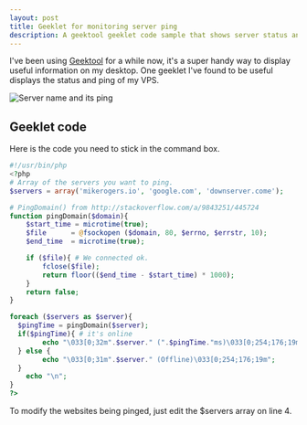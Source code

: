 ```yaml
---
layout: post
title: Geeklet for monitoring server ping
description: A geektool geeklet code sample that shows server status and ping.
---
```


I've been using [Geektool](http://projects.tynsoe.org/en/geektool/) for a while now, it's a super handy way to display useful information on my desktop. One geeklet I've found to be useful displays the status and ping of my VPS.

![Server name and its ping](/uploads/2014/01/18/uptime-monitor-geeklet.png)

## Geeklet code
Here is the code you need to stick in the command box.

```php
#!/usr/bin/php
<?php
# Array of the servers you want to ping.
$servers = array('mikerogers.io', 'google.com', 'downserver.come');

# PingDomain() from http://stackoverflow.com/a/9843251/445724
function pingDomain($domain){
    $start_time = microtime(true);
    $file      = @fsockopen ($domain, 80, $errno, $errstr, 10);
    $end_time  = microtime(true);

    if ($file){ # We connected ok.
        fclose($file);
        return floor(($end_time - $start_time) * 1000);
    }
    return false;
}

foreach ($servers as $server){
  $pingTime = pingDomain($server);
  if($pingTime){ # it's online
		echo "\033[0;32m".$server." (".$pingTime."ms)\033[0;254;176;19m";
  } else {
		echo "\033[0;31m".$server." (Offline)\033[0;254;176;19m";
  }
	echo "\n";
}
?>
```

To modify the websites being pinged, just edit the $servers array on line 4.
